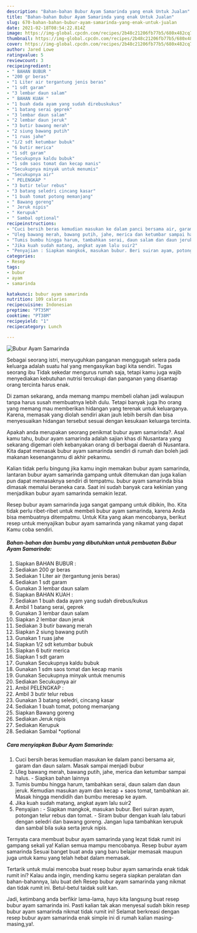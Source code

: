 ```yaml
---
description: "Bahan-bahan Bubur Ayam Samarinda yang enak Untuk Jualan"
title: "Bahan-bahan Bubur Ayam Samarinda yang enak Untuk Jualan"
slug: 670-bahan-bahan-bubur-ayam-samarinda-yang-enak-untuk-jualan
date: 2021-02-18T08:54:22.814Z
image: https://img-global.cpcdn.com/recipes/2b48c21206fb77b5/680x482cq70/bubur-ayam-samarinda-foto-resep-utama.jpg
thumbnail: https://img-global.cpcdn.com/recipes/2b48c21206fb77b5/680x482cq70/bubur-ayam-samarinda-foto-resep-utama.jpg
cover: https://img-global.cpcdn.com/recipes/2b48c21206fb77b5/680x482cq70/bubur-ayam-samarinda-foto-resep-utama.jpg
author: Jared Lowe
ratingvalue: 5
reviewcount: 3
recipeingredient:
- " BAHAN BUBUR "
- "200 gr beras"
- "1 Liter air tergantung jenis beras"
- "1 sdt garam"
- "3 lembar daun salam"
- " BAHAN KUAH "
- "1 buah dada ayam yang sudah direbuskukus"
- "1 batang serai geprek"
- "3 lembar daun salam"
- "2 lembar daun jeruk"
- "3 butir bawang merah"
- "2 siung bawang putih"
- "1 ruas jahe"
- "1/2 sdt ketumbar bubuk"
- "6 butir merica"
- "1 sdt garam"
- "Secukupnya kaldu bubuk"
- "1 sdm saos tomat dan kecap manis"
- "Secukupnya minyak untuk menumis"
- "Secukupnya air"
- " PELENGKAP "
- "3 butir telur rebus"
- "3 batang seledri cincang kasar"
- "1 buah tomat potong memanjang"
- " Bawang goreng"
- " Jeruk nipis"
- " Kerupuk"
- " Sambal optional"
recipeinstructions:
- "Cuci bersih beras kemudian masukan ke dalam panci bersama air, garam dan daun salam. Masak sampai menjadi bubur"
- "Uleg bawang merah, bawang putih, jahe, merica dan ketumbar sampai halus. Siapkan bahan lainnya"
- "Tumis bumbu hingga harum, tambahkan serai, daun salam dan daun jeruk. Kemudian masukan ayam dan kecap + saos tomat, tambahkan air. Masak hingga mendidih dan bumbu meresap ke ayam."
- "Jika kuah sudah matang, angkat ayam lalu suir2"
- "Penyajian : Siapkan mangkok, masukan bubur. Beri suiran ayam, potongan telur rebus dan tomat. Siram bubur dengan kuah lalu taburi dengan seledri dan bawang goreng. Jangan lupa tambahkan kerupuk dan sambal bila suka serta jeruk nipis."
categories:
- Resep
tags:
- bubur
- ayam
- samarinda

katakunci: bubur ayam samarinda 
nutrition: 109 calories
recipecuisine: Indonesian
preptime: "PT35M"
cooktime: "PT38M"
recipeyield: "1"
recipecategory: Lunch

---
```



![Bubur Ayam Samarinda](https://img-global.cpcdn.com/recipes/2b48c21206fb77b5/680x482cq70/bubur-ayam-samarinda-foto-resep-utama.jpg)

Sebagai seorang istri, menyuguhkan panganan menggugah selera pada keluarga adalah suatu hal yang mengasyikan bagi kita sendiri. Tugas seorang ibu Tidak sekedar mengurus rumah saja, tetapi kamu juga wajib menyediakan kebutuhan nutrisi tercukupi dan panganan yang disantap orang tercinta harus enak.

Di zaman  sekarang, anda memang mampu membeli olahan jadi walaupun tanpa harus susah membuatnya lebih dulu. Tetapi banyak juga lho orang yang memang mau memberikan hidangan yang terenak untuk keluarganya. Karena, memasak yang diolah sendiri akan jauh lebih bersih dan bisa menyesuaikan hidangan tersebut sesuai dengan kesukaan keluarga tercinta. 



Apakah anda merupakan seorang penikmat bubur ayam samarinda?. Asal kamu tahu, bubur ayam samarinda adalah sajian khas di Nusantara yang sekarang digemari oleh kebanyakan orang di berbagai daerah di Nusantara. Kita dapat memasak bubur ayam samarinda sendiri di rumah dan boleh jadi makanan kesenanganmu di akhir pekanmu.

Kalian tidak perlu bingung jika kamu ingin memakan bubur ayam samarinda, lantaran bubur ayam samarinda gampang untuk ditemukan dan juga kalian pun dapat memasaknya sendiri di tempatmu. bubur ayam samarinda bisa dimasak memalui beraneka cara. Saat ini sudah banyak cara kekinian yang menjadikan bubur ayam samarinda semakin lezat.

Resep bubur ayam samarinda juga sangat gampang untuk dibikin, lho. Kita tidak perlu ribet-ribet untuk membeli bubur ayam samarinda, karena Anda bisa membuatnya ditempatmu. Untuk Kita yang akan mencobanya, berikut resep untuk menyajikan bubur ayam samarinda yang nikamat yang dapat Kamu coba sendiri.

<!--inarticleads1-->

##### Bahan-bahan dan bumbu yang dibutuhkan untuk pembuatan Bubur Ayam Samarinda:

1. Siapkan  BAHAN BUBUR :
1. Sediakan 200 gr beras
1. Sediakan 1 Liter air (tergantung jenis beras)
1. Sediakan 1 sdt garam
1. Gunakan 3 lembar daun salam
1. Siapkan  BAHAN KUAH :
1. Sediakan 1 buah dada ayam yang sudah direbus/kukus
1. Ambil 1 batang serai, geprek
1. Gunakan 3 lembar daun salam
1. Siapkan 2 lembar daun jeruk
1. Sediakan 3 butir bawang merah
1. Siapkan 2 siung bawang putih
1. Gunakan 1 ruas jahe
1. Siapkan 1/2 sdt ketumbar bubuk
1. Siapkan 6 butir merica
1. Siapkan 1 sdt garam
1. Gunakan Secukupnya kaldu bubuk
1. Gunakan 1 sdm saos tomat dan kecap manis
1. Gunakan Secukupnya minyak untuk menumis
1. Sediakan Secukupnya air
1. Ambil  PELENGKAP :
1. Ambil 3 butir telur rebus
1. Gunakan 3 batang seledri, cincang kasar
1. Sediakan 1 buah tomat, potong memanjang
1. Siapkan  Bawang goreng
1. Sediakan  Jeruk nipis
1. Sediakan  Kerupuk
1. Sediakan  Sambal *optional




<!--inarticleads2-->

##### Cara menyiapkan Bubur Ayam Samarinda:

1. Cuci bersih beras kemudian masukan ke dalam panci bersama air, garam dan daun salam. Masak sampai menjadi bubur
1. Uleg bawang merah, bawang putih, jahe, merica dan ketumbar sampai halus. - Siapkan bahan lainnya
1. Tumis bumbu hingga harum, tambahkan serai, daun salam dan daun jeruk. Kemudian masukan ayam dan kecap + saos tomat, tambahkan air. Masak hingga mendidih dan bumbu meresap ke ayam.
1. Jika kuah sudah matang, angkat ayam lalu suir2
1. Penyajian : - Siapkan mangkok, masukan bubur. Beri suiran ayam, potongan telur rebus dan tomat. - Siram bubur dengan kuah lalu taburi dengan seledri dan bawang goreng. Jangan lupa tambahkan kerupuk dan sambal bila suka serta jeruk nipis.




Ternyata cara membuat bubur ayam samarinda yang lezat tidak rumit ini gampang sekali ya! Kalian semua mampu mencobanya. Resep bubur ayam samarinda Sesuai banget buat anda yang baru belajar memasak maupun juga untuk kamu yang telah hebat dalam memasak.

Tertarik untuk mulai mencoba buat resep bubur ayam samarinda enak tidak rumit ini? Kalau anda ingin, mending kamu segera siapkan peralatan dan bahan-bahannya, lalu buat deh Resep bubur ayam samarinda yang nikmat dan tidak rumit ini. Betul-betul taidak sulit kan. 

Jadi, ketimbang anda berfikir lama-lama, hayo kita langsung buat resep bubur ayam samarinda ini. Pasti kalian tak akan menyesal sudah bikin resep bubur ayam samarinda nikmat tidak rumit ini! Selamat berkreasi dengan resep bubur ayam samarinda enak simple ini di rumah kalian masing-masing,ya!.

